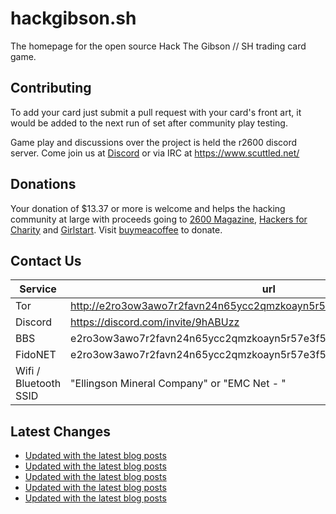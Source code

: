 # hackgibson.sh
The homepage for the open source Hack The Gibson // SH trading card game.


## Contributing

To add your card just submit a pull request with your card's front art, it would be added to the next run of set after community play testing.

Game play and discussions over the project is held the r2600 discord server. Come join us at [Discord](https://discord.com/invite/9hABUzz) or via IRC at https://www.scuttled.net/


## Donations

Your donation of $13.37 or more is welcome and helps the hacking community at large with proceeds going to [2600 Magazine](https://2600.com/), [Hackers for Charity](https://hackersforcharity.org) and [Girlstart](https://girlstart.org).  Visit [buymeacoffee](https://www.buymeacoffee.com/hackgibson.sh) to donate.


## Contact Us

Service | url
-|-
Tor | http://e2ro3ow3awo7r2favn24n65ycc2qmzkoayn5r57e3f56nvjwdcgg32ad.onion
Discord | https://discord.com/invite/9hABUzz
BBS | e2ro3ow3awo7r2favn24n65ycc2qmzkoayn5r57e3f56nvjwdcgg32ad.onion:23
FidoNET | e2ro3ow3awo7r2favn24n65ycc2qmzkoayn5r57e3f56nvjwdcgg32ad.onion:24554
Wifi / Bluetooth SSID | "Ellingson Mineral Company" or "EMC Net - <fidonet address>"

## Latest Changes
<!-- BLOG-POST-LIST:START -->
- [Updated with the latest blog posts](https://github.com/DFW2600/hackgibson.sh/commit/62a322f95055b3adda6dc77b89a17ba3c82a16b8)
- [Updated with the latest blog posts](https://github.com/DFW2600/hackgibson.sh/commit/f91e2ef903f5793cfacade0c324ad196a96a18e1)
- [Updated with the latest blog posts](https://github.com/DFW2600/hackgibson.sh/commit/ed1c9f18ac9aaed367f632556fd734c82bacf9ef)
- [Updated with the latest blog posts](https://github.com/DFW2600/hackgibson.sh/commit/0d58ac379c87c31c2feb0279a720cdf4e55ce8b7)
- [Updated with the latest blog posts](https://github.com/DFW2600/hackgibson.sh/commit/6ebd6110a4dd64c7b5d4a649cc935034054161c4)
<!-- BLOG-POST-LIST:END -->
